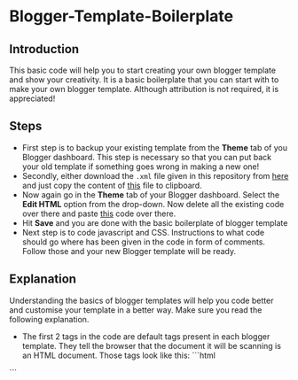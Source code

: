 # Blogger-Template-Boilerplate
## Introduction
This basic code will help you to start creating your own blogger template and show your creativity. It is a basic boilerplate that you can start with to make your own blogger template. Although attribution is not required, it is appreciated!
## Steps
- First step is to backup your existing template from the **Theme** tab of you Blogger dashboard. This step is necessary so that you can put back your old template if something goes wrong in making a new one!
- Secondly, either download the ```.xml``` file given in this repository from [here](https://raw.githubusercontent.com/SohamWani/Blogger-Template-Boilerplate/main/Boilerplate.xml) and just copy the content of [this](https://github.com/SohamWani/Blogger-Template-Boilerplate/blob/main/Boilerplate.xml) file to clipboard.
- Now again go in the **Theme** tab of your Blogger dashboard. Select the **Edit HTML** option from the drop-down. Now delete all the existing code over there and paste [this](https://github.com/SohamWani/Blogger-Template-Boilerplate/blob/main/Boilerplate.xml) code over there.
- Hit **Save** and you are done with the basic boilerplate of blogger template 
- Next step is to code javascript and CSS. Instructions to what code should go where has been given in the code in form of comments. Follow those and your new Blogger template will be ready.
## Explanation
Understanding the basics of blogger templates will help you code better and customise your template in a better way. Make sure you read the following explanation.
- The first 2 tags in the code are default tags present in each blogger template. They tell the browser that the document it will be scanning is an HTML document. Those tags look like this: ```html
<?xml version="1.0" encoding="UTF-8" ?>
<!DOCTYPE html>```
